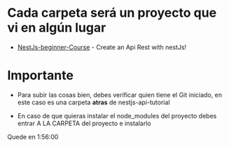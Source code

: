# Cada carpeta será un proyecto que vi en algún lugar


- [NestJs-beginner-Course] - Create an Api Rest with nestJs!


# Importante

* Para subir las cosas bien, debes verificar quien tiene el Git iniciado, en este caso es una carpeta **atras** de nestjs-api-tutorial

* En caso de que quieras instalar el node_modules del proyecto debes entrar A LA CARPETA del proyecto e instalarlo



Quede en 1:56:00









[NestJs-beginner-Course]: <https://www.youtube.com/watch?v=GHTA143_b-s>
